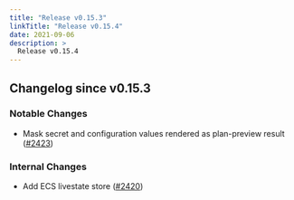```yaml
---
title: "Release v0.15.3"
linkTitle: "Release v0.15.4"
date: 2021-09-06
description: >
  Release v0.15.4
---
```


## Changelog since v0.15.3

### Notable Changes
* Mask secret and configuration values rendered as plan-preview result ([#2423](https://github.com/pipe-cd/pipe/pull/2423))

### Internal Changes
* Add ECS livestate store ([#2420](https://github.com/pipe-cd/pipe/pull/2420))
